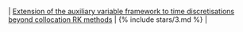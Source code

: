 | [Extension of the auxiliary variable framework to time discretisations beyond collocation RK methods](/open-problems/#collocation) | {% include stars/3.md %} |